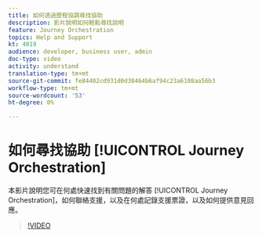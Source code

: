 ```yaml
---
title: 如何透過歷程協調尋找協助
description: 影片說明如何輕鬆尋找說明
feature: Journey Orchestration
topics: Help and Support
kt: 4019
audience: developer, business user, admin
doc-type: video
activity: understand
translation-type: tm+mt
source-git-commit: fe84402cd931d0d38464b6af94c23a6108aa56b3
workflow-type: tm+mt
source-wordcount: '53'
ht-degree: 0%

---
```



# 如何尋找協助 [!UICONTROL Journey Orchestration]

本影片說明您可在何處快速找到有關問題的解答 [!UICONTROL Journey Orchestration]，如何聯絡支援，以及在何處記錄支援票證，以及如何提供意見回應。

>[!VIDEO](https://video.tv.adobe.com/v/32010?quality=12)
